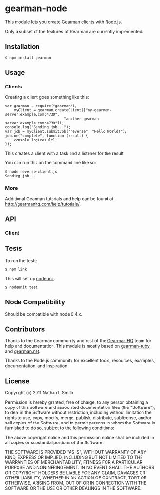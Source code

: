 # gearman-node

This module lets you create [Gearman](http://gearman.org/) clients with [Node.js](http://nodejs.org/).

Only a subset of the features of Gearman are currently implemented.

## Installation

    $ npm install gearman

## Usage

### Clients

Creating a client goes something like this:

    var gearman = require("gearman"),
        myClient = gearman.createClient(["my-gearman-server.example.com:4730",
                               "another-gearman-server.example.com:4730"]);
    console.log("Sending job...");
    var job = myClient.submitJob("reverse", "Hello World!");
    job.on("complete", function (result) {
        console.log(result);
    });

This creates a client with a task and a listener for the result.

You can run this on the command line like so:

    $ node reverse-client.js
    Sending job...

### More

Additional Gearman tutorials and help can be found at http://gearmanhq.com/help/tutorials/.

## API

### Client

## Tests

To run the tests:

    $ npm link

This will set up [nodeunit](https://github.com/caolan/nodeunit).

    $ nodeunit test

## Node Compatibility

Should be compatible with node 0.4.x.

## Contributors

Thanks to the Gearman community and rest of the [Gearman HQ](http://gearmanhq.com/) team for help and documentation. This module is mostly based on [gearman-ruby](https://github.com/gearman-ruby/gearman-ruby) and [gearman.net](https://launchpad.net/gearman.net).

Thanks to the Node.js community for excellent tools, resources, examples, documentation, and inspiration.

## License

Copyright (c) 2011 Nathan L Smith

Permission is hereby granted, free of charge, to any person obtaining a copy
of this software and associated documentation files (the "Software"), to deal
in the Software without restriction, including without limitation the rights
to use, copy, modify, merge, publish, distribute, sublicense, and/or sell
copies of the Software, and to permit persons to whom the Software is
furnished to do so, subject to the following conditions:

The above copyright notice and this permission notice shall be included in
all copies or substantial portions of the Software.

THE SOFTWARE IS PROVIDED "AS IS", WITHOUT WARRANTY OF ANY KIND, EXPRESS OR
IMPLIED, INCLUDING BUT NOT LIMITED TO THE WARRANTIES OF MERCHANTABILITY,
FITNESS FOR A PARTICULAR PURPOSE AND NONINFRINGEMENT. IN NO EVENT SHALL THE
AUTHORS OR COPYRIGHT HOLDERS BE LIABLE FOR ANY CLAIM, DAMAGES OR OTHER
LIABILITY, WHETHER IN AN ACTION OF CONTRACT, TORT OR OTHERWISE, ARISING FROM,
OUT OF OR IN CONNECTION WITH THE SOFTWARE OR THE USE OR OTHER DEALINGS IN
THE SOFTWARE.

